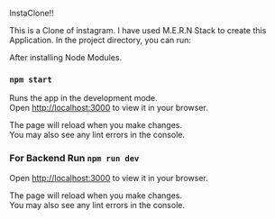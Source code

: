 InstaClone!!

This is a Clone of instagram. I have used M.E.R.N Stack to create this Application.
In the project directory, you can run:

After installing Node Modules.

### `npm start`

Runs the app in the development mode.\
Open [http://localhost:3000](http://localhost:3000) to view it in your browser.

The page will reload when you make changes.\
You may also see any lint errors in the console.

### For Backend Run `npm run dev`

Open [http://localhost:3000](http://localhost:5000) to view it in your browser.

The page will reload when you make changes.\
You may also see any lint errors in the console.
